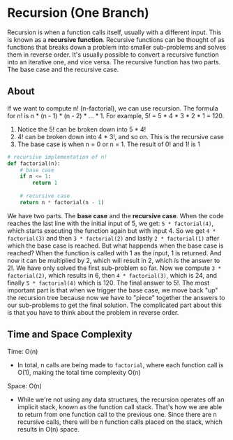 # Recursion (One Branch)
Recursion is when a function calls itself, usually with a different input. This is known as a **recursive function**. Recursive functions can be thought of as functions that breaks down a problem into smaller sub-problems and solves them in reverse order. It's usually possible to convert a recursive function into an iterative one, and vice versa. The recursive function has two parts. The base case and the recursive case. 

## About
If we want to compute n! (n-factorial), we can use recursion. The formula for n! is n * (n - 1) * (n - 2) * ... * 1. For example, 5! = 5 * 4 * 3 * 2 * 1 = 120.
1. Notice the 5! can be broken down into 5 * 4!
2. 4! can be broken down into 4 * 3!, and so on. This is the recursive case
3. The base case is when n = 0 or n = 1. The result of 0! and 1! is 1

```py
# recursive implementation of n!
def factorial(n):
    # base case
    if n <= 1:
        return 1
    
    # recursive case
    return n * factorial(n - 1)
```
We have two parts. The **base case** and the **recursive case**. When the code reaches the last line with the initial input of 5, we get: `5 * factorial(4)`, which starts executing the function again but with input 4. So we get `4 * factorial(3)` and then `3 * factorial(2)` and lastly `2 * factorial(1)` after which the base case is reached. But what happends when the base case is reached? When the function is called with 1 as the input, 1 is returned. And now it can be multiplied by 2, which will result in 2, which is the answer to 2!. We have only solved the first sub-problem so far. Now we compute `3 * factorial(2)`, which results in 6, then `4 * factorial(3)`, which is 24, and finally `5 * factorial(4)` which is 120. The final answer to 5!. The most important part is that when we trigger the base case, we move back "up" the recursion tree because now we have to "piece" together the answers to our sub-problems to get the final solution. The complicated part about this is that you have to think about the problem in reverse order.

## Time and Space Complexity
Time: O(n)
* In total, n calls are being made to `factorial`, where each function call is O(1), making the total time complexity O(n)


Space: O(n)
* While we're not using any data structures, the recursion operates off an implicit stack, known as the function call stack. That's how we are able to return from one function call to the previous one. Since there are n recursive calls, there will be n function calls placed on the stack, which results in O(n) space.